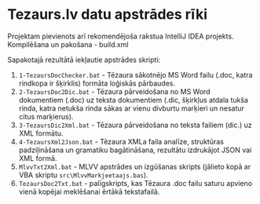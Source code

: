 Tezaurs.lv datu apstrādes rīki
================================

Projektam pievienots arī rekomendējoša rakstua IntelliJ IDEA projekts. Kompilēšana un pakošana - build.xml

Sapakotajā rezultātā iekļautie apstrādes skripti:

1. `1-TezaursDocChecker.bat` - Tēzaura sākotnējo MS Word failu (.doc, katra rindkopa ir šķirklis) formāta loģiskās pārbaudes.
2. `2-TezaursDoc2Dic.bat` - Tēzaura pārveidošana no MS Word dokumentiem (.doc) uz teksta dokumentiem (.dic, šķirkļus atdala tukša rinda, katra netukša rinda sākas ar vienu divburtu marķieri un nesatur citus marķierus).
3. `3-TezaursDic2Xml.bat` - Tēzaura pārveidošana no teksta failiem (dic.) uz XML formātu.
4. `4-TezaursXml2Json.bat` - Tēzaura XMLa faila analīze, struktūras padziļināšana un gramatiku bagātināšana, rezultātu izdrukājot JSON vai XML formā.
5. `MlvvTxt2Xml.bat` - MLVV apstrādes un izgūšanas skripts (jālieto kopā ar VBA skriptu `src\MlvvMarkjeetaajs.bas`).
6. `TezaursDoc2Txt.bat` - palīgskripts, kas Tēzaura .doc failu saturu apvieno vienā kopējai meklēšanai ērtākā tekstafailā.


